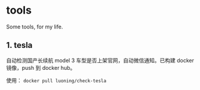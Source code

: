 # tools
Some tools, for my life.



## 1. tesla

自动检测国产长续航 model 3 车型是否上架官网，自动微信通知。已构建 docker 镜像，push 到 docker hub。

使用： `docker pull luoning/check-tesla`
